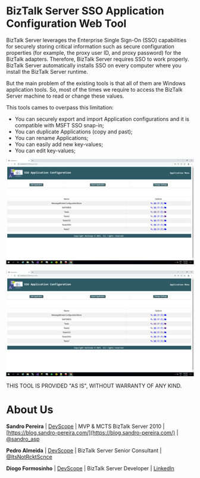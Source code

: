 # BizTalk Server SSO Application Configuration Web Tool
BizTalk Server leverages the Enterprise Single Sign-On (SSO) capabilities for securely storing critical information such as secure configuration properties (for example, the proxy user ID, and proxy password) for the BizTalk adapters. Therefore, BizTalk Server requires SSO to work properly. BizTalk Server automatically installs SSO on every computer where you install the BizTalk Server runtime.

But the main problem of the existing tools is that all of them are Windows application tools. So, most of the times we require to access the BizTalk Server machine to read or change these values.

This tools cames to overpass this limitation:
* You can securely export and import Application configurations and it is compatible with MSFT SSO snap-in;
* You can duplicate Applications (copy and past);
* You can rename Applications;
* You can easily add new key-values;
* You can edit key-values;

![SSO Application Configuration Web Tool](media/01-SSO-Application-Configuration-web-Tool-BizTalk-Server.png)

![SSO Application Configuration Web Tool](media/01-SSO-Application-Configuration-web-Tool-BizTalk-Server.png)

THIS TOOL IS PROVIDED "AS IS", WITHOUT WARRANTY OF ANY KIND.

# About Us
**Sandro Pereira** | [DevScope](http://www.devscope.net/) | MVP & MCTS BizTalk Server 2010 | [https://blog.sandro-pereira.com/](https://blog.sandro-pereira.com/) | [@sandro_asp](https://twitter.com/sandro_asp)

**Pedro Almeida** | [DevScope](http://www.devscope.net/) | BizTalk Server Senior Consultant | [@ItsNotRcktScnce](https://twitter.com/ItsNotRcktScnce)

**Diogo Formosinho** | [DevScope](http://www.devscope.net/) | BizTalk Server Developer | [LinkedIn](https://www.linkedin.com/in/diogo-formosinho-242b221a2/)



